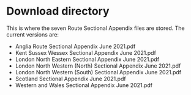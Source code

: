 # Download directory

This is where the seven Route Sectional Appendix files are stored. The current versions are:

 * Anglia Route Sectional Appendix June 2021.pdf
 * Kent Sussex Wessex Sectional Appendix June 2021.pdf
 * London North Eastern Sectional Appendix June 2021.pdf
 * London North Western (North) Sectional Appendix June 2021.pdf
 * London North Western (South) Sectional Appendix June 2021.pdf
 * Scotland Sectional Appendix June 2021.pdf
 * Western and Wales Sectional Appendix June 2021.pdf
